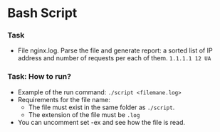 # Bash Script

### Task
- File nginx.log. Parse the file and generate report: a sorted list of IP address and number of requests per each of them.
  ```1.1.1.1 12 UA```

### Task: How to run?
* Example of the run command: ``` ./script <filemane.log> ```
* Requirements for the file name:
  * The file must exist in the same folder as ```./script```.
  * The extension of the file must be ```.log```
* You can uncomment set -ex and see how the file is read.